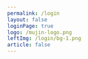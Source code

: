 ```yaml
---
permalink: /login
layout: false
loginPage: true
logo: /mujin-logo.png
leftImg: /login/bg-1.png
article: false
---
```

